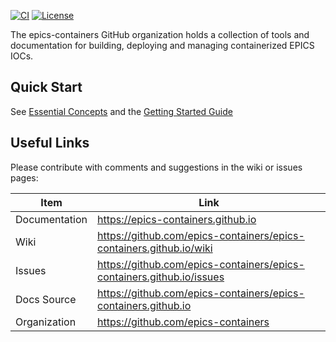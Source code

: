 [![CI](https://github.com/epics-containers/epic-containers.github.io/actions/workflows/ci.yml/badge.svg)](https://github.com/epics-containers/epic-containers-github-io/actions/workflows/ci.yml)
[![License](https://img.shields.io/badge/License-Apache%202.0-blue.svg)](https://opensource.org/licenses/Apache-2.0)


The epics-containers GitHub organization holds a collection of tools and
documentation for building, deploying and managing containerized EPICS IOCs.

Quick Start
-----------

See [Essential Concepts](https://epics-containers.github.io/main/user/explanations/introduction.html)
and the [Getting Started Guide](https://epics-containers.github.io/main/user/tutorials/intro.html)

Useful Links
------------

Please contribute with comments and suggestions in the wiki or issues pages:

| Item           | Link
| -------------- | ---------------------
| Documentation  | https://epics-containers.github.io
| Wiki           | https://github.com/epics-containers/epics-containers.github.io/wiki
| Issues         | https://github.com/epics-containers/epics-containers.github.io/issues
| Docs Source    | https://github.com/epics-containers/epics-containers.github.io
| Organization   | https://github.com/epics-containers



<!-- README only content. Anything below this line won't be included in index.md -->

